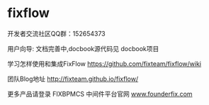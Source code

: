fixflow
=======

开发者交流社区QQ群：152654373

用户向导: 文档完善中,docbook源代码见 docbook项目

学习怎样使用和集成FixFlow https://github.com/fixteam/fixflow/wiki

团队Blog地址 http://fixteam.github.io/fixflow/

更多产品请登录 FIXBPMCS 中间件平台官网 www.founderfix.com
